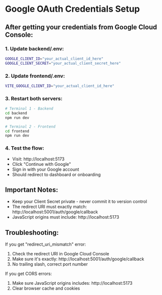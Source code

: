 # Google OAuth Credentials Setup

## After getting your credentials from Google Cloud Console:

### 1. Update backend/.env:
```bash
GOOGLE_CLIENT_ID="your_actual_client_id_here"
GOOGLE_CLIENT_SECRET="your_actual_client_secret_here"
```

### 2. Update frontend/.env:
```bash
VITE_GOOGLE_CLIENT_ID="your_actual_client_id_here"
```

### 3. Restart both servers:
```bash
# Terminal 1 - Backend
cd backend
npm run dev

# Terminal 2 - Frontend  
cd frontend
npm run dev
```

### 4. Test the flow:
- Visit: http://localhost:5173
- Click "Continue with Google"
- Sign in with your Google account
- Should redirect to dashboard or onboarding

## Important Notes:
- Keep your Client Secret private - never commit it to version control
- The redirect URI must exactly match: http://localhost:5001/auth/google/callback
- JavaScript origins must include: http://localhost:5173

## Troubleshooting:
If you get "redirect_uri_mismatch" error:
1. Check the redirect URI in Google Cloud Console
2. Make sure it's exactly: http://localhost:5001/auth/google/callback
3. No trailing slash, correct port number

If you get CORS errors:
1. Make sure JavaScript origins includes: http://localhost:5173
2. Clear browser cache and cookies